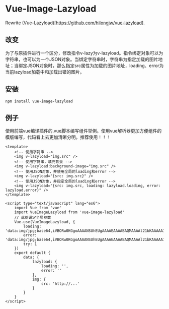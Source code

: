 # Vue-Image-Lazyload

Rewrite (Vue-Lazyload)[https://github.com/hilongjw/vue-lazyload].

## 改变

为了与原插件进行一个区分，修改指令v-lazy为v-lazyload。指令绑定对象可以为字符串，也可以为一个JSON对象。当绑定字符串时，字符串为指定加载的图片地址；当绑定JSON对象时，那么指定src属性为加载的图片地址，loading、error为当前lazyload加载中和加载出错的图片。

## 安装

```
npm install vue-image-lazyload
```

## 例子

使用前端vue编译插件的.vue脚本编写组件举例。使用vue解析器更加方便组件的模版编写，代码看上去更加清晰分明。推荐使用！！！

```
<template>
	<!-- 使用字符串 -->
	<img v-lazyload="img.src" />
	<!-- 使用字符串，填充背景 -->
	<img v-lazyload:background-image="img.src" />
	<!-- 使用JSON对象，并使用全局的loading和error -->
	<img v-lazyload="{src: img.src}" />
	<!-- 使用JSON对象，并指定全局的loading和error -->
	<img v-lazyload="{src: img.src, loading: lazyload.loading, error: lazyload.error}" />
</template>

<script type="text/javascript" lang="es6">
	import Vue from 'vue'
	import VueImageLazyload from 'vue-image-lazyload'
	// 此处设定全局参数
	Vue.use(VueImageLazyload, {
		loading: 'data:img/jpg;base64,iVBORw0KGgoAAAANSUhEUgAAAAEAAAABAQMAAAAl21bKAAAAA1BMVEXs7Oxc9QatAAAACklEQVQI12NgAAAAAgAB4iG8MwAAAABJRU5ErkJggg==',
		error: 'data:img/jpg;base64,iVBORw0KGgoAAAANSUhEUgAAAAEAAAABAQMAAAAl21bKAAAAA1BMVEXs7Oxc9QatAAAACklEQVQI12NgAAAAAgAB4iG8MwAAAABJRU5ErkJggg==',
		try: 1
	})
	export default {
		data: {
			lazyload: {
				loading: '',
				error: ''
			},
			img: {
				src: 'http://...'
			}
		}
	}
</script>
```
